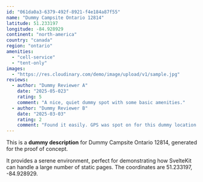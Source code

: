 ```yaml
---
id: "061da0a3-6379-492f-8921-f4e184a87f55"
name: "Dummy Campsite Ontario 12814"
latitude: 51.233197
longitude: -84.928929
continent: "north-america"
country: "canada"
region: "ontario"
amenities:
  - "cell-service"
  - "tent-only"
images:
  - "https://res.cloudinary.com/demo/image/upload/v1/sample.jpg"
reviews:
  - author: "Dummy Reviewer A"
    date: "2025-05-023"
    rating: 5
    comment: "A nice, quiet dummy spot with some basic amenities."
  - author: "Dummy Reviewer B"
    date: "2025-03-03"
    rating: 2
    comment: "Found it easily. GPS was spot on for this dummy location."
---
```


This is a **dummy description** for Dummy Campsite Ontario 12814, generated for the proof of concept.

It provides a serene environment, perfect for demonstrating how SvelteKit can handle a large number of static pages. The coordinates are 51.233197, -84.928929.
